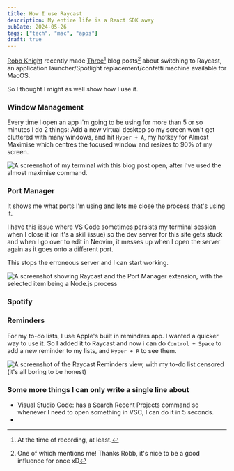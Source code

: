 ```yaml
---
title: How I use Raycast
description: My entire life is a React SDK away
pubDate: 2024-05-26
tags: ["tech", "mac", "apps"]
draft: true
---
```


[Robb Knight](https://rknight.me) recently made [Three](https://rknight.me/blog/tags/raycast/)[^1] blog posts[^2] about switching to Raycast, an application launcher/Spotlight replacement/confetti machine available for MacOS.

[^1]: At the time of recording, at least.

[^2]: One of which mentions me! Thanks Robb, it's nice to be a good influence for once xD

So I thought I might as well show how I use it.

### Window Management

Every time I open an app I'm going to be using for more than 5 or so minutes I do 2 things: Add a new virtual desktop so my screen won't get cluttered with many windows, and hit `Hyper + A`, my hotkey for Almost Maximise which centres the focused window and resizes to 90% of my screen.

![A screenshot of my terminal with this blog post open, after I've used the almost maximise command.](https://cdn.laker.tech/blog/image/raycast-window.jpeg)

[^4]: By the way, I just changed my wallpaper for the first time since June last year. It's not #6768AA anymore. It's instead a collection of wallpapers from [Raycast's wallpaper pack](https://www.raycast.com/wallpapers). This is weird as hell to me but it's cute.

### Port Manager

It shows me what ports I'm using and lets me close the process that's using it.

I have this issue where VS Code sometimes persists my terminal session when I close it (or it's a skill issue)
so the dev server for this site gets stuck and when I go over to edit in Neovim, it messes up when I open the server again as it goes onto a different port.

This stops the erroneous server and I can start working.

![A screenshot showing Raycast and the Port Manager extension, with the selected item being a Node.js process](https://cdn.laker.tech/blog/image/raycast-port.jpeg)

### Spotify

### Reminders

For my to-do lists, I use Apple's built in reminders app. I wanted a quicker way to use it. So I added it to Raycast and now i can do `Control + Space` to add a new reminder to my lists, and `Hyper + R` to see them.

![A screenshot of the Raycast Reminders view, with my to-do list censored (it's all boring to be honest)](https://cdn.laker.tech/blog/image/raycast-reminders.jpeg)

### Some more things I can only write a single line about

-   Visual Studio Code: has a Search Recent Projects command so whenever I need to open something in VSC, I can do it in 5 seconds.
-

